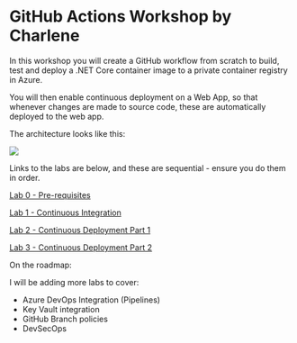 # GitHub Actions Workshop by Charlene

In this workshop you will create a GitHub workflow from scratch to build, test and deploy a .NET Core container image to a private container registry in Azure. 

You will then enable continuous deployment on a Web App, so that whenever changes are made to source code, these are automatically deployed to the web app.

The architecture looks like this:

<img src="architecture.PNG">


Links to the labs are below, and these are sequential - ensure you do them in order. 

[Lab 0 - Pre-requisites](docs/labs/lab.0/pre-reqs.md)

[Lab 1 - Continuous Integration](docs/labs/lab.1/lab.1.md)

[Lab 2 - Continuous Deployment Part 1](docs/labs/lab.2/lab.2.md)

[Lab 3 - Continuous Deployment Part 2](docs/labs/lab.3/lab.3.md)

On the roadmap:

I will be adding more labs to cover:

* Azure DevOps Integration (Pipelines)
* Key Vault integration
* GitHub Branch policies
* DevSecOps
